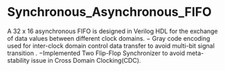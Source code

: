 # Synchronous_Asynchronous_FIFO
A 32 x 16 asynchronous FIFO is designed in Verilog HDL for the exchange of data values between different clock domains. − Gray code encoding used for inter-clock domain control data transfer to avoid multi-bit signal transition . −Implemented Two Flip-Flop Synchronizer to avoid meta-stability issue in Cross Domain Clocking(CDC).
